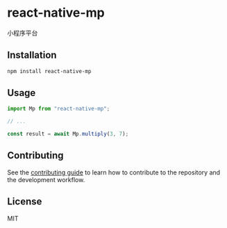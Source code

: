 # react-native-mp

小程序平台

## Installation

```sh
npm install react-native-mp
```

## Usage

```js
import Mp from "react-native-mp";

// ...

const result = await Mp.multiply(3, 7);
```

## Contributing

See the [contributing guide](CONTRIBUTING.md) to learn how to contribute to the repository and the development workflow.

## License

MIT

